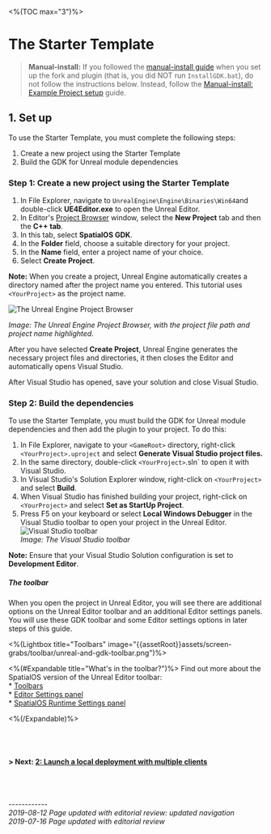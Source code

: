 <%(TOC max="3")%>

# The Starter Template

> **Manual-install:** If you followed the [manual-install guide]({{urlRoot}}/content/get-started/manual-engine-build) when you set up the fork and plugin (that is, you did NOT run `InstallGDK.bat`), do not follow the instructions below. Instead, follow the [Manual-install: Example Project setup]({{urlRoot}}/content/get-started/starter-template/get-started-template-setup-manual) guide.

## 1. Set up

To use the Starter Template, you must complete the following steps:

1. Create a new project using the Starter Template
2. Build the GDK for Unreal module dependencies

### Step 1: Create a new project using the Starter Template

1. In File Explorer, navigate to `UnrealEngine\Engine\Binaries\Win64`and double-click **UE4Editor.exe** to open the Unreal Editor.
1. In Editor's [Project Browser](https://docs.unrealengine.com/en-us/Engine/Basics/Projects/Browser) window, select the **New Project** tab and then the **C++ tab**. 
1. In this tab, select **SpatialOS GDK**. 
1. In the **Folder** field, choose a suitable directory for your project.
1. In the **Name** field, enter a project name of your choice.
1. Select **Create Project**.

**Note:** When you create a project, Unreal Engine automatically creates a directory named after the project name you entered. This tutorial uses `<YourProject>` as the project name.

![The Unreal Engine Project Browser]({{assetRoot}}assets/set-up-template/template-project-browser.png)

_Image: The Unreal Engine Project Browser, with the project file path and project name highlighted._

After you have selected **Create Project**, Unreal Engine generates the necessary project files and directories, it then closes the Editor and automatically opens Visual Studio. 

After Visual Studio has opened, save your solution and close Visual Studio.

### Step 2: Build the dependencies 

To use the Starter Template, you must build the GDK for Unreal module dependencies and then add the plugin to your project. To do this: 

1. In File Explorer, navigate to your `<GameRoot>` directory, right-click `<YourProject>.uproject` and select **Generate Visual Studio project files.**
1. In the same directory, double-click `<YourProject>`.sln` to open it with Visual Studio.
1. In Visual Studio's Solution Explorer window, right-click on `<YourProject>` and select **Build**.
1. When Visual Studio has finished building your project, right-click on `<YourProject>` and select **Set as StartUp Project**.
1. Press F5 on your keyboard or select **Local Windows Debugger** in the Visual Studio toolbar to open your project in the Unreal Editor.<br/>
   ![Visual Studio toolbar]({{assetRoot}}assets/set-up-template/template-vs-toolbar.png)<br/>
   _Image: The Visual Studio toolbar_

**Note:** Ensure that your Visual Studio Solution configuration is set to **Development Editor**.

##### The toolbar
When you open the project in Unreal Editor, you will see there are additional options on the Unreal Editor toolbar and an additional Editor settings panels. You will use these GDK toolbar and some Editor settings options in later steps of this guide.

<%(Lightbox title="Toolbars" image="{{assetRoot}}assets/screen-grabs/toolbar/unreal-and-gdk-toolbar.png")%>

<%(#Expandable title="What's in the toolbar?")%>
Find out more about the SpatialOS version of the Unreal Editor toolbar: </br>* [Toolbars]({{urlRoot}}/content/unreal-editor-interface/toolbars) </br> * [Editor Settings panel]({{urlRoot}}/content/unreal-editor-interface/editor-settings) </br> * [SpatialOS Runtime Settings panel]({{urlRoot}}/content/unreal-editor-interface/runtime-settings)

<%(/Expandable)%>

</br></br>

#### **> Next:** [2: Launch a local deployment with multiple clients]({{urlRoot}}/content/get-started/starter-template/get-started-template-local)

<br/>

<br/>------------<br/>
_2019-08-12 Page updated with editorial review: updated navigation_<br/>
_2019-07-16 Page updated with editorial review_<br/>
